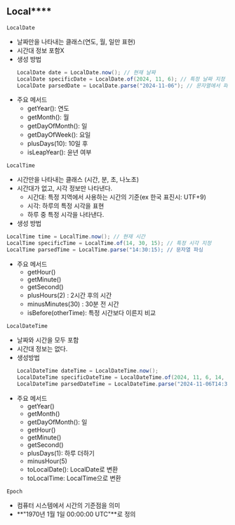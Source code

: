 ## Local****
`LocalDate`
- 날짜만을 나타내는 클래스(연도, 월, 일만 표현)
- 시간대 정보 포함X
- 생성 방법
  ```java
  LocalDate date = LocalDate.now(); // 현재 날짜
  LocalDate specificDate = LocalDate.of(2024, 11, 6); // 특정 날짜 지정
  LocalDate parsedDate = LocalDate.parse("2024-11-06"); // 문자열에서 파싱
  ```
- 주요 메서드
  - getYear(): 연도
  - getMonth(): 월 
  - getDayOfMonth(): 일
  - getDayOfWeek(): 요일
  - plusDays(10): 10일 후
  - isLeapYear(): 윤년 여부

`LocalTime`
- 시간만을 나타내는 클래스 (시간, 분, 초, 나노초)
- 시간대가 없고, 시각 정보만 나타낸다.
  - 시간대: 특정 지역에서 사용하는 시간의 기준(ex 한국 표진시: UTF+9)
  - 시각: 하루의 특정 시각을 표현
  - 하루 중 특정 시각을 나타낸다.
- 생성 방법
~~~ java
LocalTime time = LocalTime.now(); // 현재 시간
LocalTime specificTime = LocalTime.of(14, 30, 15); // 특정 시각 지정 
LocalTime parsedTime = LocalTime.parse("14:30:15); // 문자열 파싱
~~~
- 주요 메서드
  - getHour()
  - getMinute()
  - getSecond()
  - plusHours(2) : 2시간 후의 시간
  - minusMinutes(30) : 30분 전 시간
  - isBefore(otherTime): 특정 시간보다 이른지 비교

`LocalDateTime`
- 날짜와 시간을 모두 포함
- 시간대 정보는 없다.
- 생성방법
  ~~~ java
  LocalDateTime dateTime = LocalDateTime.now();
  LocalDateTime specificDateTime = LocalDateTime.of(2024, 11, 6, 14, 30); // 특정 날짜와 시간
  LocalDateTime parsedDateTime = LocalDateTime.parse("2024-11-06T14:30:00"); // 문자열에서 파싱
  ~~~
- 주요 메서드
  - getYear()
  - getMonth()
  - getDayOfMonth(): 일
  - getHour()
  - getMinute()
  - getSecond()
  - plusDays(1): 하루 더하기
  - minusHour(5)
  - toLocalDate(): LocalDate로 변환
  - toLocalTime: LocalTime으로 변환

`Epoch`
- 컴퓨터 시스템에서 시간의 기준점을 의미
- **"1970년 1월 1일 00:00:00 UTC"**로 정의